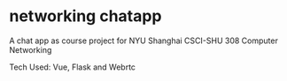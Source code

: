 # networking chatapp
A chat app as course project for NYU Shanghai CSCI-SHU 308 Computer Networking

Tech Used: Vue, Flask and Webrtc
